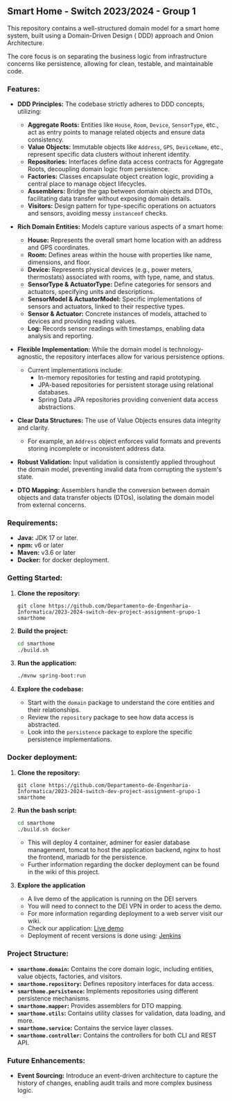 ## Smart Home - Switch 2023/2024 - Group 1

This repository contains a well-structured domain model for a smart home system, built using a Domain-Driven Design (
DDD) approach and Onion Architecture.

The core focus is on separating the business logic from infrastructure concerns like persistence, allowing for clean,
testable, and maintainable code.

### Features:

* **DDD Principles:** The codebase strictly adheres to DDD concepts, utilizing:
    * **Aggregate Roots:** Entities like `House`, `Room`, `Device`, `SensorType`, etc., act as entry points to manage
      related objects and ensure data consistency.
    * **Value Objects:** Immutable objects like `Address`, `GPS`, `DeviceName`, etc., represent specific data clusters
      without inherent identity.
    * **Repositories:** Interfaces define data access contracts for Aggregate Roots, decoupling domain logic from
      persistence.
    * **Factories:** Classes encapsulate object creation logic, providing a central place to manage object lifecycles.
    * **Assemblers:** Bridge the gap between domain objects and DTOs, facilitating data transfer without exposing domain
      details.
    * **Visitors:** Design pattern for type-specific operations on actuators and sensors, avoiding messy `instanceof`
      checks.

* **Rich Domain Entities:**  Models capture various aspects of a smart home:
    * **House:** Represents the overall smart home location with an address and GPS coordinates.
    * **Room:** Defines areas within the house with properties like name, dimensions, and floor.
    * **Device:**  Represents physical devices (e.g., power meters, thermostats) associated with rooms, with type, name,
      and status.
    * **SensorType & ActuatorType:** Define categories for sensors and actuators, specifying units and descriptions.
    * **SensorModel & ActuatorModel:** Specific implementations of sensors and actuators, linked to their respective
      types.
    * **Sensor & Actuator:** Concrete instances of models, attached to devices and providing reading values.
    * **Log:**  Records sensor readings with timestamps, enabling data analysis and reporting.

* **Flexible Implementation:** While the domain model is technology-agnostic, the repository interfaces allow for
  various persistence options.
    * Current implementations include:
        * In-memory repositories for testing and rapid prototyping.
        * JPA-based repositories for persistent storage using relational databases.
        * Spring Data JPA repositories providing convenient data access abstractions.

* **Clear Data Structures:**  The use of Value Objects ensures data integrity and clarity.
    * For example, an `Address` object enforces valid formats and prevents storing incomplete or inconsistent address
      data.

* **Robust Validation:**  Input validation is consistently applied throughout the domain model, preventing invalid data
  from corrupting the system's state.

* **DTO Mapping:**  Assemblers handle the conversion between domain objects and data transfer objects (DTOs), isolating
  the domain model from external concerns.

### Requirements:

* **Java:** JDK 17 or later.
* **npm:** v6 or later
* **Maven:** v3.6 or later
* **Docker:** for docker deployment.

### Getting Started:

1. **Clone the repository:**
   ```
   git clone https://github.com/Departamento-de-Engenharia-Informatica/2023-2024-switch-dev-project-assignment-grupo-1 smarthome
   ```

2. **Build the project:**
   ```bash
   cd smarthome
   ./build.sh
   ```

3. **Run the application:**
   ```bash
   ./mvnw spring-boot:run
   ```

4. **Explore the codebase:**
    * Start with the `domain` package to understand the core entities and their relationships.
    * Review the `repository` package to see how data access is abstracted.
    * Look into the `persistence` package to explore the specific persistence implementations.

### Docker deployment:

1. **Clone the repository:**
   ```
   git clone https://github.com/Departamento-de-Engenharia-Informatica/2023-2024-switch-dev-project-assignment-grupo-1 smarthome
   ```
2. **Run the bash script:**
   ```bash
   cd smarthome
   ./build.sh docker
   ```
    * This will deploy 4 container, adminer for easier database management, tomcat to host the application backend,
      nginx to host the frontend, mariadb for the persistence.
    * Further information regarding the docker deployment can be found in the wiki of this project.

3. **Explore the application**
    * A live demo of the application is running on the DEI servers
    * You will need to connect to the DEI VPN in order to acess the demo.
    * For more information regarding deployment to a web server visit our wiki.
    * Check our application: [Live demo](http://vs460.dei.isep.ipp.pt/)
    * Deployment of recent versions is done using: [Jenkins](http://vs460.dei.isep.ipp.pt/jenkins)

### Project Structure:

* **`smarthome.domain`:** Contains the core domain logic, including entities, value objects, factories, and visitors.
* **`smarthome.repository`:** Defines repository interfaces for data access.
* **`smarthome.persistence`:** Implements repositories using different persistence mechanisms.
* **`smarthome.mapper`:** Provides assemblers for DTO mapping.
* **`smarthome.utils`:** Contains utility classes for validation, data loading, and more.
* **`smarthome.service`:** Contains the service layer classes.
* **`smarthome.controller`:** Contains the controllers for both CLI and REST API.

### Future Enhancements:

* **Event Sourcing:**  Introduce an event-driven architecture to capture the history of changes, enabling audit trails
  and more complex business logic.